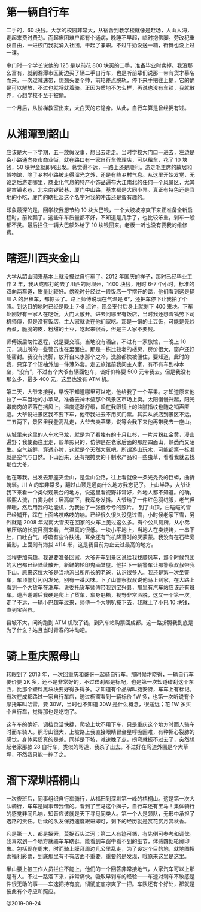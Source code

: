 # 第一辆自行车

二手的，60 块钱。大学的校园非常大，从宿舍到教学楼就像是赶场，人山人海，走起来费时费劲。而起床困难户都有个通病，晚睡不早起，临时抱佛脚。劳改犯重获自由，一进校门我就涌入社团，干起了兼职。不过牛奶没送一箱，街舞也没上过一课。

串门时一个学长说他的 125 是以前花 800 块买的二手，准备毕业时卖掉。我没那么富有，就到湘潭市区街边买了辆二手自行车，也是听前辈们说那一带有货才慕名而来。一次过减速带，想翘头耍个帅，前轮差点脱轨，停下来手把往上提，它的确是可以解放，不过也就将就着骑。正因为质地不怎么样，再说也没有车锁，我就散养，心想学校不至于被偷。

一个月后，从阶梯教室出来，大白天的它隐身。从此，自行车算是曾经拥有过。

# 从湘潭到韶山

应该是大一下学期，五一放假没事，想出去走走。当时学校大门口一进去，左边是条小路通向夜市商业街，就在路口有一家自行车修理店，可以租车，花了 10 块钱，50 块押金就即兴出发。总觉得不远，一路上还是顺利。游走毛主席的故居和博物馆，除了乡村小路被走得溜光之外，还是有些乡村气息。从这里开始发觉，无论之后游走哪里，商业化气息的特产小饰品遍布大江南北的任何一个风景区，尤其是古镇老巷，北京南锣鼓巷、厦门中山路，基本都是大同小异。真正有特色还是当地的小吃，厦门的瞎扯淡这个名字对我的冲击还是蛮有趣的。

印象最深的是，回学校我想节约 10 块大巴钱，一个大坡坡凉爽下来正准备全新启程时，前轮瓢了。这些车车质量都不好，不知道是几手了，也比较笨重，刹车一般都不灵。最后拦住一辆大巴额外给了 10 块钱回来。老板一听也没有要我的维修费。

# 瞎逛川西夹金山

大学从韶山回来基本上就没摸过自行车了。2012 年国庆的样子，那时已经毕业工作 2 年，我从成都打的去了川西的阿坝州，1400 块钱，用时 6-7 个小时，标准的双向两车道，质量比较好。傍晚时分经过一段饭店一字摆开的路，他们看到这是辆川 A 的出租车，都惊呆了。路上师傅说现在气温是 6°，还把车停下让我拍了个照。到达目的地时已经是晚上 7-8 点钟，现金支付后身上就剩下 400 来块。下车处刚好有一家人在吃饭，大门大敞开。进去问哪里有饭店，当时我还想着犒劳下司机师傅，但是没有饭店，主人家就说在他们家吃。那是一锅的土豆饭，可能是先炒再煮，脆脆的皮，粉甜的土豆，吃起来很香，但是主人家不要钱。

师傅饭后匆忙返程，说是要交班。当地没有酒店，不过有一家旅馆，一晚上 10 元，派出所的一些警员也在里面住。那是一栋比较老的楼房，房价很大，窗户还好能密封。我没有洗脚，放开自来水那个之冷，洗脸都快被僵住，要知道，此时的我，只穿了个短袖外加一件薄外套。走去旅馆前我问主人家，有不有车到神木垒，“没有”，不过有个大爷有辆面包车，谈好价格要 500 元带我去。但是我没有那么多，最多 400 元，这里也没有 ATM 机。

第二天，大爷来接我，早饭不知道哪里可以吃，他给我了一个苹果。才知道原来他拉了一车当地的小苹果，准备去神木垒那个风景区市场上卖。太阳慢慢升起，阳光嫩肉肉的洒落在挡风上，温度逐渐舒缓，赖在我眼镜上的油腻指纹也随之销声匿迹。大爷说进景区我不要下车，他带我进去不用买门票。其实从旅店到景区不远，三五两下，景区里我登高乱走，大爷去卖苹果，说等会我下来他再带我去一座山。

从城里来这里的人车水马龙，就是为了看独有的十月红杉，一片片粉红金黄，漫山遍野；我使劲往里走，形单影只的，仿佛是在老家后面的那座四面山，熟悉而又陌生。空气新鲜，穿透心脾，这就是个天然大氧吧。所谓游山玩水，可能都第一标准就是空气与自然。下山回来，还有摆摊卖的干制水产品和一些虫草，看看我就去找那位大爷。

他在等我。出发去那座夹金山，是盘山公路，往上看就像一条光秃秃的巨蟒，曲折蜿蜒。川 A 的车非常多，翻过山顶是通向什么地方我忘记了。上山半路，大爷让我下来看一个类似观景台的地方，说这里看视野非常好，外地人都不知道。的确，熙熙人流，白雾为帐；居高临下，我浑身发抖。大爷给了一件红色羽绒服，老气但保暖，然后用我的功能机，为我拍了一张傻兮兮的照片。
到了山顶，白皑皑的雪已经铺开，踩在上面咯吱咯吱的响。已经很久很久没见过雪，小时候老家下雪，另外就是 2008 年湖南大雪灾在回家的火车上见过这么多。有个公共厕所，从小弟弟压缩的长度目测来看，气温真的很低。一块小平地上，当地人在卖烧烤，一串下肚，口吐白气，呼吸有些许肤浅，耳朵还有飞机降落时的灰蒙蒙。我没有在石碑旁留影，上面刻有海拔 4114 米，这是我目前为止去过最高的地方。

回程更加有趣。我说要准备回家，大爷开车到景区说给我找顺风车，那个时候包团的大巴都已经陆续散开，新鲜的轮印鬼画堂屋。他拦下一辆警车让那警察叔叔带我下山。原来这位大爷是当地派出所所长的老爸，认识很多人。我还是第一次坐警车，车顶警灯闪闪发光，别有一番风味。下了山警察叔叔说他马上到家，在大路上看到一个大货车在洗车，说委托货车师傅带我到宝兴县，那里有汽车站应该还有班车。道声谢谢后我硬是爬上了货车，车身魁梧，视野非常洒脱，这又一个第一次。走了不远，一辆小巴超车过来，师傅一个大喇叭按下去，我就上了小巴 10 块钱，直到宝兴县。

县城不大，问询跑到 ATM 机取了钱，到汽车站购票回成都。这一路折腾我到底是为了什么？姑且当时青春的冲动吧。

# 骑上重庆照母山

转眼到了 2013 年，一次回重庆和哥哥一起骑自行车。那时候才晓得，一辆自行车要价要 2K 多，还不是非常好的，不过碟刹都是标配，也是第一次知道碟刹这个东西，比那个塑料黑块块要好得多得多。才知道有个品牌叫捷安特，车车上有标记。有次在成都路过一家自行车店，透过橱窗看到一辆标价 1W 多，也第一次听说有个摩托车叫哈雷，要 30W，当时也不知道 30W 是什么概念，很遥远；花 1W 多买个自行车，觉得那也是吃饱了。

这车车的确好，调档灵活快捷，爬坡上坎不用下车，只是重庆这个地方时而人骑车时而车骑人。照母山很大，上坡路上我直接眼睛冒金星呼吸困难，有种撕心裂肺的感觉，身体素质真的是差。同样是下坡，减速晚了点，拐弯就扳不过去了，突然想起老家那款 28 自行车，类似的弯道，我杀了出去。不过好在弯道外围是个大草坪，不然我只能一摔了之。

# 溜下深圳梧桐山

一次夜班后，同事组织自行车骑行，从福田到深圳第一峰的梧桐山。这是第一次大队骑行，车车是同事帮我借的。看到了宝马这个牌子，自行车还有宝马！集体骑行的感觉非同凡响，知音应该就是天下寻觅同类人。第一个人是领队，无形中承担了选路的责任。后续的队友保持速度跟进即可，剩下的经历就是赏花赏月赏秋香。

凡是第一人，都是探索，莫捉石头过河；第二人有迹可循，有先例可参考和调优。我喜欢到一个地方就骑车车瞎逛，能看到车窗中看不到的细节，体感四处轮廓印象。包括现在周末，时而骑上膜拜周边几公里乱走，为了设定个目的地，就地图搜索福利彩票，到底那里有不有店面不重要，重要的是发现，哦原来这里是这里。

半山腰上被工作人员拦住不能上，他们的一个回答非常接地气，人家汽车可以上那是有人。不过一路溜下来，非常痛快。吸取早刹车的经验——车速对刹车不敏感是件很无助的事——车速把持有度，彻彻底底凉爽了一把。车队还有个好处，那就是彼此有个呼应和照应。

@2019-09-24
